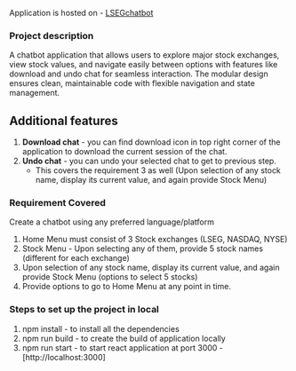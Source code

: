 Application is hosted on - [LSEGchatbot](https://lseg-chatbot.vercel.app/)

### Project description
A chatbot application that allows users to explore major stock exchanges, view stock values, and navigate easily between options with features like download and undo chat for seamless interaction. The modular design ensures clean, maintainable code with flexible navigation and state management.

## Additional features
1. **Download chat** - you can find download icon in top right corner of the application to download the current session of the chat.
2. **Undo chat** - you can undo your selected chat to get to previous step.
    * This covers the requirement 3 as well (Upon selection of any stock name, display its current value, and again provide Stock Menu)

### Requirement Covered
Create a chatbot using any preferred language/platform
1. Home Menu must consist of 3 Stock exchanges (LSEG, NASDAQ, NYSE)
2. Stock Menu - Upon selecting any of them, provide 5 stock names (different for each exchange)
3. Upon selection of any stock name, display its current value, and again provide Stock Menu (options to
select 5 stocks)
4. Provide options to go to Home Menu at any point in time.




### Steps to set up the project in local
1. npm install - to install all the dependencies
2. npm run build - to create the build of application locally
3. npm run start - to start react application at port 3000 - [http://localhost:3000]